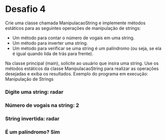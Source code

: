 # Desafio 4

Crie uma classe chamada ManipulacaoString e implemente métodos estáticos para as seguintes
operações de manipulação de strings:
- Um método para contar o número de vogais em uma string.
- Um método para inverter uma string.
- Um método para verificar se uma string é um palíndromo (ou seja, se ela é igual quando lida de trás
para frente).

Na classe principal (main), solicite ao usuário que insira uma string. Use os métodos estáticos da classe
ManipulacaoString para realizar as operações desejadas e exiba os resultados.
Exemplo do programa em execução:
Manipulação de Strings


### Digite uma string: radar
### Número de vogais na string: 2
### String invertida: radar
### É um palíndromo? Sim
